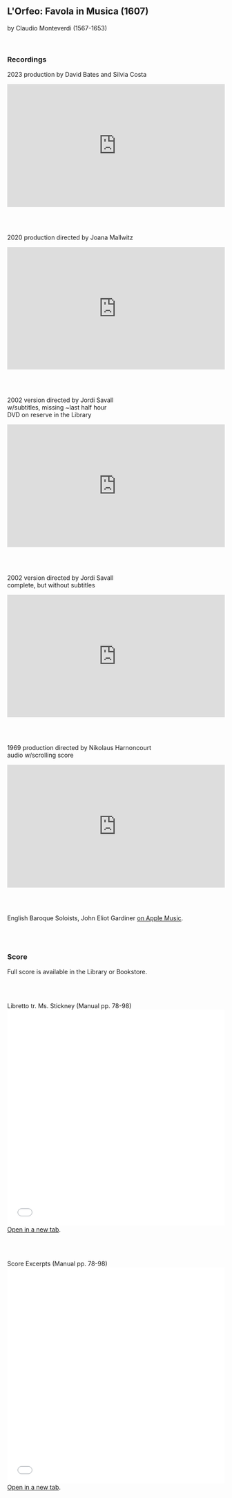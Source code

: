 ## L'Orfeo: Favola in Musica (1607)
by Claudio Monteverdi (1567-1653)

<br>

### Recordings

2023 production by David Bates and Silvia Costa
<style>
.embed-container {
    position: relative;
    padding-bottom: 56.25%;
    height: 0;
    overflow: hidden;
    max-width: 100%;
  }
  iframe{
    position: absolute;
    top: 0;
    left: 0;
    width: 100%;
    height: 100%;
  }
</style>
<div class='embed-container'>
  <iframe src='https://www.youtube.com/embed/b7u_m-cdUn8?rel=0' frameborder='0' allowfullscreen></iframe>
</div>

<br><br>

2020 production directed by Joana Mallwitz
<style>
.embed-container {
    position: relative;
    padding-bottom: 56.25%;
    height: 0;
    overflow: hidden;
    max-width: 100%;
  }
  iframe{
    position: absolute;
    top: 0;
    left: 0;
    width: 100%;
    height: 100%;
  }
</style>
<div class='embed-container'>
  <iframe src='https://www.youtube.com/embed/wAebOkFWo9U?rel=0' frameborder='0' allowfullscreen></iframe>
</div>

<br><br>

2002 version directed by Jordi Savall
<br>w/subtitles, missing ~last half hour
<br>DVD on reserve in the Library
<style>
.embed-container {
    position: relative;
    padding-bottom: 56.25%;
    height: 0;
    overflow: hidden;
    max-width: 100%;
  }
  iframe{
    position: absolute;
    top: 0;
    left: 0;
    width: 100%;
    height: 100%;
  }
</style>
<div class='embed-container'>
  <iframe src='https://www.youtube.com/embed/jUep3sqe35o?rel=0' frameborder='0' allowfullscreen></iframe>
</div>

<br><br>

2002 version directed by Jordi Savall
<br>complete, but without subtitles
<style>
.embed-container {
    position: relative;
    padding-bottom: 56.25%;
    height: 0;
    overflow: hidden;
    max-width: 100%;
  }
  iframe{
    position: absolute;
    top: 0;
    left: 0;
    width: 100%;
    height: 100%;
  }
</style>
<div class='embed-container'>
  <iframe src='https://www.youtube.com/embed/0mD16EVxNOM?rel=0' frameborder='0' allowfullscreen></iframe>
</div>

<br><br>

1969 production directed by Nikolaus Harnoncourt
<br>audio w/scrolling score
<style>
.embed-container {
    position: relative;
    padding-bottom: 56.25%;
    height: 0;
    overflow: hidden;
    max-width: 100%;
  }
  iframe{
    position: absolute;
    top: 0;
    left: 0;
    width: 100%;
    height: 100%;
  }
</style>
<div class='embed-container'>
  <iframe src='https://www.youtube.com/embed/-GrnwzEhi_E?rel=0' frameborder='0' allowfullscreen></iframe>
</div>

<br><br>

English Baroque Soloists, John Eliot Gardiner <a href="https://music.apple.com/us/album/monteverdi-lorfeo/1452537281" target="_blank">on Apple Music</a>.

<br><br>

### Score

Full score is available in the Library or Bookstore.

<br><br>

Libretto tr. Ms. Stickney (Manual pp. 78-98)
<embed
	src="../modular_manual/2022-23_SO/78-98_Orfeo_Libretto_tr_Stickney.pdf"
	type="application/pdf"
	width="100%"
	height="500px"
/>
<a href="../modular_manual/2022-23_SO/78-98_Orfeo_Libretto_tr_Stickney.pdf" target="_blank">Open in a new tab</a>.

<br><br>

Score Excerpts (Manual pp. 78-98)
<embed
	src="../modular_manual/2022-23_SO/99-106_Orfeo_Score_Excerpts.pdf"
	type="application/pdf"
	width="100%"
	height="500px"
/>
<a href="../modular_manual/2022-23_SO/99-106_Orfeo_Score_Excerpts.pdf" target="_blank">Open in a new tab</a>.
